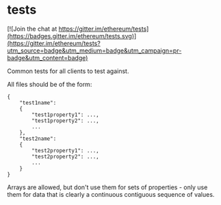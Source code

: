 tests
=====

[![Join the chat at https://gitter.im/ethereum/tests](https://badges.gitter.im/ethereum/tests.svg)](https://gitter.im/ethereum/tests?utm_source=badge&utm_medium=badge&utm_campaign=pr-badge&utm_content=badge)

Common tests for all clients to test against.

All files should be of the form:

```
{
	"test1name":
	{
		"test1property1": ...,
		"test1property2": ...,
		...
	},
	"test2name":
	{
		"test2property1": ...,
		"test2property2": ...,
		...
	}
}
```

Arrays are allowed, but don't use them for sets of properties - only use them for data that is clearly a continuous contiguous sequence of values.

